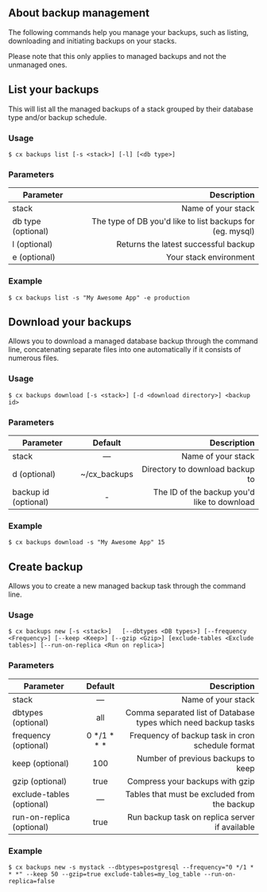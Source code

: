 ## About backup management

The following commands help you manage your backups, such as listing, downloading and initiating backups on your stacks.


Please note that this only applies to managed backups and not the unmanaged ones.



## List your backups

This will list all the 
managed backups
 of a stack grouped by their database type and/or backup schedule.


### Usage

```
$ cx backups list [-s <stack>] [-l] [<db type>]
```




### Parameters


|		Parameter 	 |   Description    |
|---------------------|----------------:|
| stack 			 	|Name of your stack|
| db type (optional)|The type of DB you'd like to list backups for (eg. mysql)|
| l (optional) 	  	|Returns the latest successful backup|
| e (optional) 		|Your stack environment|


### Example

```
$ cx backups list -s "My Awesome App" -e production
```



## Download your backups

Allows you to download a 
managed
database backup through the command line, concatenating separate files into one automatically if it consists of numerous files.


### Usage

```
$ cx backups download [-s <stack>] [-d <download directory>] <backup id>
```




### Parameters


|		Parameter 		   |	Default		|   Description    |
|--------------------------|:--------------:| ----------------:|
|stack 					   |	—			|Name of your stack|
|d (optional) 	   | 	~/cx_backups		| Directory to download backup to|
|backup id (optional) 	   |	-	| The ID of the backup you'd like to download |


### Example

```
$ cx backups download -s "My Awesome App" 15
```



## Create backup

Allows you to create a new 
managed
 backup task through the command line.


### Usage

```
$ cx backups new [-s <stack>]	[--dbtypes <DB types>] [--frequency <Frequency>] [--keep <Keep>] [--gzip <Gzip>] [exclude-tables <Exclude tables>] [--run-on-replica <Run on replica>]
```




### Parameters


|		Parameter 		   |	Default		|   Description    |
|--------------------------|:--------------:| ----------------:|
|stack 					   |	—			|Name of your stack|
|dbtypes (optional) 	   | 	all			|Comma separated list of Database types which need backup tasks|
|frequency (optional) 	   |	0 */1 * * *	|Frequency of backup task in cron schedule format|
|keep (optional) 		   |	100			|Number of previous backups to keep|
|gzip (optional)		   |	true		|Compress your backups with gzip|
|exclude-tables (optional) |	—			|Tables that must be excluded from the backup|
|run-on-replica (optional) |	true		|Run backup task on replica server if available|


### Example

```
$ cx backups new -s mystack --dbtypes=postgresql --frequency="0 */1 * * *" --keep 50 --gzip=true exclude-tables=my_log_table --run-on-replica=false
```

